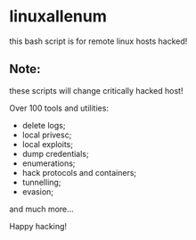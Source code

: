 # linuxallenum
this bash script is for remote linux hosts hacked!

## Note:
these scripts will change critically hacked host!

Over 100 tools and utilities:
- delete logs;
- local privesc;
- local exploits;
- dump credentials;
- enumerations;
- hack protocols and containers;
- tunnelling;
- evasion;

and much more...

Happy hacking!
